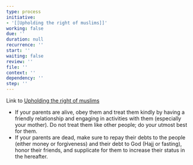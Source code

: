 ```yaml
---
type: process
initiative:
- '[[Upholding the right of muslims]]'
working: false
due: ''
duration: null
recurrence: ''
start: ''
waiting: false
review: ''
file: ''
context: ''
dependency: ''
step: ''
---
```


Link to [Upholding the right of muslims](Initiatives/worship/Upholding%20the%20right%20of%20muslims.md)

* If your parents are alive, obey them and treat them kindly by having a friendly relationship and engaging in activities with them (especially your mother). Do not treat them like other people; do your utmost best for them.
* If your parents are dead, make sure to repay their debts to the people (either money or forgiveness) and their debt to God (Hajj or fasting), honor their friends, and supplicate for them to increase their status in the hereafter.
